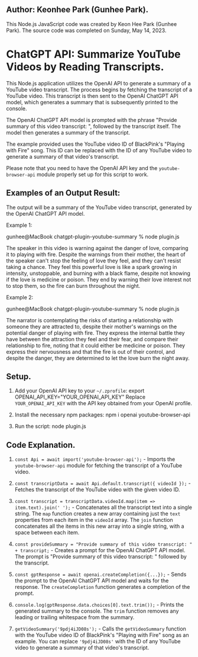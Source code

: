 ## Author: Keonhee Park (Gunhee Park).

This Node.js JavaScript code was created by Keon Hee Park (Gunhee Park).
The source code was completed on Sunday, May 14, 2023.

# ChatGPT API: Summarize YouTube Videos by Reading Transcripts.

This Node.js application utilizes the OpenAI API to generate a summary of a YouTube video transcript. The process begins by fetching the transcript of a YouTube video. This transcript is then sent to the OpenAI ChatGPT API model, which generates a summary that is subsequently printed to the console.

The OpenAI ChatGPT API model is prompted with the phrase "Provide summary of this video transcript: ", followed by the transcript itself. The model then generates a summary of the transcript.

The example provided uses the YouTube video ID of BlackPink's "Playing with Fire" song. This ID can be replaced with the ID of any YouTube video to generate a summary of that video's transcript.

Please note that you need to have the OpenAI API key and the `youtube-browser-api` module properly set up for this script to work.

## Examples of an Output Result:

The output will be a summary of the YouTube video transcript, generated by the OpenAI ChatGPT API model.

Example 1:

gunhee@MacBook chatgpt-plugin-youtube-summary % node plugin.js

The speaker in this video is warning against the danger of love, comparing it to playing with fire. Despite the warnings from their mother, the heart of the speaker can't stop the feeling of love they feel, and they can't resist taking a chance. They feel this powerful love is like a spark growing in intensity, unstoppable, and burning with a black flame, despite not knowing if the love is medicine or poison. They end by warning their love interest not to stop them, so the fire can burn throughout the night.

Example 2:

gunhee@MacBook chatgpt-plugin-youtube-summary % node plugin.js         

The narrator is contemplating the risks of starting a relationship with someone they are attracted to, despite their mother's warnings on the potential danger of playing with fire. They express the internal battle they have between the attraction they feel and their fear, and compare their relationship to fire, noting that it could either be medicine or poison. They express their nervousness and that the fire is out of their control, and despite the danger, they are determined to let the love burn the night away.

## Setup.

1. Add your OpenAI API key to your `~/.zprofile`:
    export OPENAI_API_KEY="YOUR_OPENAI_API_KEY"
    Replace `YOUR_OPENAI_API_KEY` with the API key obtained from your OpenAI profile.

2. Install the necessary npm packages:
    npm i openai youtube-browser-api

3. Run the script:
    node plugin.js

## Code Explanation.

1. `const Api = await import('youtube-browser-api');` - Imports the `youtube-browser-api` module for fetching the transcript of a YouTube video.

2. `const transcriptData = await Api.default.transcript({ videoId });` - Fetches the transcript of the YouTube video with the given video ID.

3. `const transcript = transcriptData.videoId.map(item => item.text).join(' ');` - Concatenates all the transcript text into a single string. The `map` function creates a new array containing just the `text` properties from each item in the `videoId` array. The `join` function concatenates all the items in this new array into a single string, with a space between each item.

4. `const provideSummary = "Provide summary of this video transcript: " + transcript;` - Creates a prompt for the OpenAI ChatGPT API model. The prompt is "Provide summary of this video transcript: " followed by the transcript.

5. `const gptResponse = await openai.createCompletion({...});` - Sends the prompt to the OpenAI ChatGPT API model and waits for the response. The `createCompletion` function generates a completion of the prompt.

6. `console.log(gptResponse.data.choices[0].text.trim());` - Prints the generated summary to the console. The `trim` function removes any leading or trailing whitespace from the summary.

7. `getVideoSummary('9pdj4iJD08s');` - Calls the `getVideoSummary` function with the YouTube video ID of BlackPink's "Playing with Fire" song as an example. You can replace `'9pdj4iJD08s'` with the ID of any YouTube video to generate a summary of that video's transcript.
